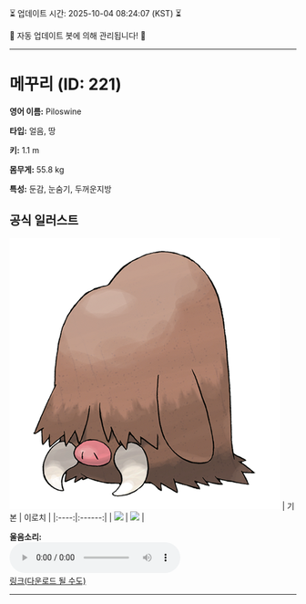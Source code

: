 
⏳ 업데이트 시간: 2025-10-04 08:24:07 (KST) ⏳

🤖 자동 업데이트 봇에 의해 관리됩니다! 🤖

---

# 메꾸리 (ID: 221)
**영어 이름:** Piloswine

**타입:** 얼음, 땅

**키:** 1.1 m

**몸무게:** 55.8 kg

**특성:** 둔감, 눈숨기, 두꺼운지방

## 공식 일러스트
![](https://raw.githubusercontent.com/PokeAPI/sprites/master/sprites/pokemon/other/official-artwork/221.png)
| 기본 | 이로치 |
|:----:|:------:|
| <img src="http://play.pokemonshowdown.com/sprites/ani/piloswine.gif" width="200"> | <img src="http://play.pokemonshowdown.com/sprites/ani-shiny/piloswine.gif" width="200"> |

**울음소리:**<br><audio controls src="https://raw.githubusercontent.com/PokeAPI/cries/main/cries/pokemon/latest/221.ogg"></audio><br> [링크(다운로드 될 수도)](https://raw.githubusercontent.com/PokeAPI/cries/main/cries/pokemon/latest/221.ogg)


---
